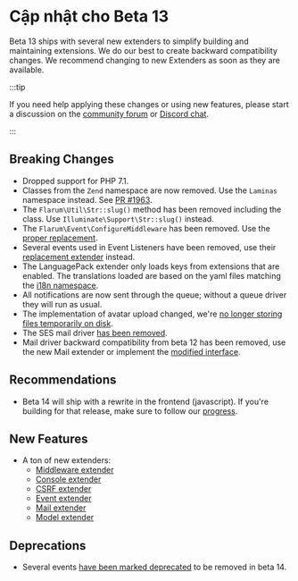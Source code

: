 # Cập nhật cho Beta 13

Beta 13 ships with several new extenders to simplify building and maintaining extensions. We do our best to create backward compatibility changes. We recommend changing to new Extenders as soon as they are available.

:::tip

If you need help applying these changes or using new features, please start a discussion on the [community forum](https://discuss.flarum.org/t/extensibility) or [Discord chat](https://flarum.org/discord/).

:::

## Breaking Changes

- Dropped support for PHP 7.1.
- Classes from the `Zend` namespace are now removed. Use the `Laminas` namespace instead. See [PR #1963](https://github.com/flarum/core/pull/1963).
- The `Flarum\Util\Str::slug()` method has been removed including the class. Use `Illuminate\Support\Str::slug()` instead.
- The `Flarum\Event\ConfigureMiddleware` has been removed. Use the [proper replacement](middleware.md).
- Several events used in Event Listeners have been removed, use their [replacement extender](start.md#extenders) instead.
- The LanguagePack extender only loads keys from extensions that are enabled. The translations loaded are based on the yaml files matching the [i18n namespace](i18n.md#appendix-a-standard-key-format).
- All notifications are now sent through the queue; without a queue driver they will run as usual.
- The implementation of avatar upload changed, we're [no longer storing files temporarily on disk](https://github.com/flarum/core/pull/2117).
- The SES mail driver [has been removed](https://github.com/flarum/core/pull/2011).
- Mail driver backward compatibility from beta 12 has been removed, use the new Mail extender or implement the [modified interface](https://github.com/flarum/core/blob/master/src/Mail/DriverInterface.php).

## Recommendations

- Beta 14 will ship with a rewrite in the frontend (javascript). If you're building for that release, make sure to follow our [progress](https://github.com/flarum/core/pull/2126).

## New Features

- A ton of new extenders:
  - [Middleware extender](https://github.com/flarum/core/pull/2017)
  - [Console extender](https://github.com/flarum/core/pull/2057)
  - [CSRF extender](https://github.com/flarum/core/pull/2095)
  - [Event extender](https://github.com/flarum/core/pull/2097)
  - [Mail extender](https://github.com/flarum/core/pull/2012)
  - [Model extender](https://github.com/flarum/core/pull/2100)

## Deprecations

- Several events [have been marked deprecated](https://github.com/flarum/core/commit/4efdd2a4f2458c8703aae654f95c6958e3f7b60b) to be removed in beta 14.

